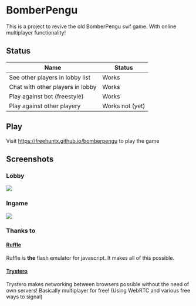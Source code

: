 # BomberPengu
This is a project to revive the old BomberPengu swf game. With online multiplayer functionality!

## Status
| Name    | Status |
| -------- | ------- |
| See other players in lobby list  | Works    |
| Chat with other players in lobby | Works    |
| Play against bot (freestyle)    | Works    |
| Play against other playery   | Works not (yet)    |

## Play
Visit https://freehuntx.github.io/bomberpengu to play the game

## Screenshots
### Lobby
![](./assets/lobby.PNG)
### Ingame
![](./assets/ingame.PNG)

### Thanks to
#### [Ruffle](https://github.com/ruffle-rs/ruffle)
Ruffle is **the** flash emulator for javascript. It makes all of this possible.
#### [Trystero](https://github.com/dmotz/trystero)
Trystero makes networking between browsers possible without the need of own servers! Basically multiplayer for free! (Using WebRTC and various free ways to signal)
